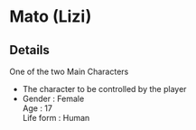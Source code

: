 # Mato (Lizi)
## Details
One of the two Main Characters
- The character to be controlled by the player
- Gender : Female
<br>Age : 17
<br>Life form : Human
